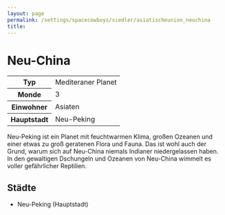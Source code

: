 ```yaml
---
layout: page
permalink: /settings/spacecowboys/siedler/asiatischeunion_neuchina
title: 
---
```


# Neu-China

<table>
<tbody>
<tr><th>Typ</th><td>Mediteraner Planet</td></tr>
<tr><th>Monde</th><td>3</td></tr>
<tr><th>Einwohner</th><td>Asiaten</td></tr>
<tr><th>Hauptstadt</th><td>Neu-Peking</td></tr>
</tbody>
</table>
Neu-Peking ist ein Planet mit feuchtwarmen Klima, großen Ozeanen und einer etwas zu groß geratenen Flora und Fauna. Das ist wohl auch der Grund, warum sich auf Neu-China niemals Indianer niedergelassen haben. In den gewaltigen Dschungeln und Ozeanen von Neu-China wimmelt es voller gefährlicher Reptilien.

## Städte

- Neu-Peking (Hauptstadt)

